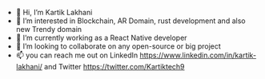 - 👋 Hi, I’m Kartik Lakhani
- 👀 I’m interested in Blockchain, AR Domain, rust development and also new Trendy domain
- 🌱 I’m currently working as a React Native developer
- 💞️ I’m looking to collaborate on any open-source or big project
- 📫 you can reach me out on LinkedIn https://www.linkedin.com/in/kartik-lakhani/ and Twitter https://twitter.com/Kartiktech9

<!---
Kartik0099/Kartik0099 is a ✨ special ✨ repository because its `README.md` (this file) appears on your GitHub profile.
You can click the Preview link to take a look at your changes.
--->
